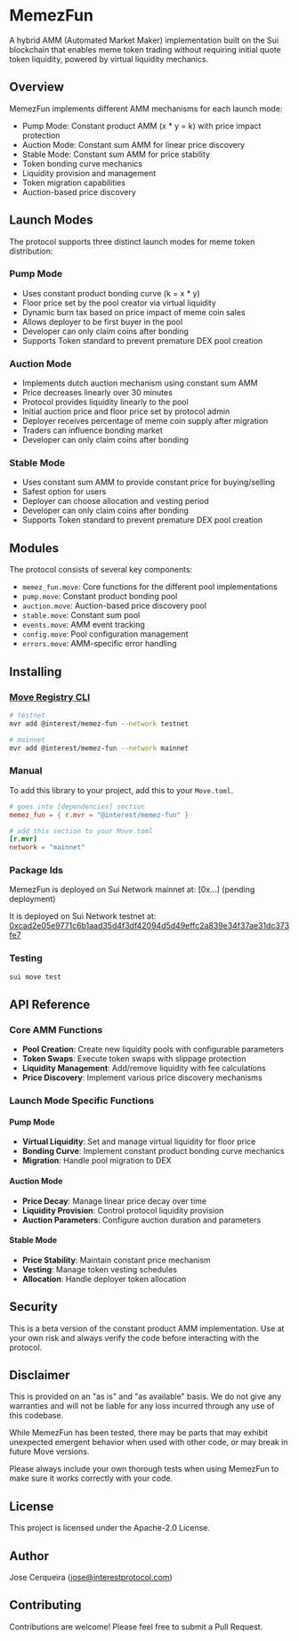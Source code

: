 # MemezFun

A hybrid AMM (Automated Market Maker) implementation built on the Sui blockchain that enables meme token trading without requiring initial quote token liquidity, powered by virtual liquidity mechanics.

## Overview

MemezFun implements different AMM mechanisms for each launch mode:

-   Pump Mode: Constant product AMM (x \* y = k) with price impact protection
-   Auction Mode: Constant sum AMM for linear price discovery
-   Stable Mode: Constant sum AMM for price stability
-   Token bonding curve mechanics
-   Liquidity provision and management
-   Token migration capabilities
-   Auction-based price discovery

## Launch Modes

The protocol supports three distinct launch modes for meme token distribution:

### Pump Mode

-   Uses constant product bonding curve (k = x \* y)
-   Floor price set by the pool creator via virtual liquidity
-   Dynamic burn tax based on price impact of meme coin sales
-   Allows deployer to be first buyer in the pool
-   Developer can only claim coins after bonding
-   Supports Token standard to prevent premature DEX pool creation

### Auction Mode

-   Implements dutch auction mechanism using constant sum AMM
-   Price decreases linearly over 30 minutes
-   Protocol provides liquidity linearly to the pool
-   Initial auction price and floor price set by protocol admin
-   Deployer receives percentage of meme coin supply after migration
-   Traders can influence bonding market
-   Developer can only claim coins after bonding

### Stable Mode

-   Uses constant sum AMM to provide constant price for buying/selling
-   Safest option for users
-   Deployer can choose allocation and vesting period
-   Developer can only claim coins after bonding
-   Supports Token standard to prevent premature DEX pool creation

## Modules

The protocol consists of several key components:

-   `memez_fun.move`: Core functions for the different pool implementations
-   `pump.move`: Constant product bonding pool
-   `auction.move`: Auction-based price discovery pool
-   `stable.move`: Constant sum pool
-   `events.move`: AMM event tracking
-   `config.move`: Pool configuration management
-   `errors.move`: AMM-specific error handling

## Installing

### [Move Registry CLI](https://docs.suins.io/move-registry)

```bash
# testnet
mvr add @interest/memez-fun --network testnet

# mainnet
mvr add @interest/memez-fun --network mainnet
```

### Manual

To add this library to your project, add this to your `Move.toml`.

```toml
# goes into [dependencies] section
memez_fun = { r.mvr = "@interest/memez-fun" }

# add this section to your Move.toml
[r.mvr]
network = "mainnet"
```

### Package Ids

MemezFun is deployed on Sui Network mainnet at: [0x...] (pending deployment)

It is deployed on Sui Network testnet at: [0xcad2e05e9771c6b1aad35d4f3df42094d5d49effc2a839e34f37ae31dc373fe7](https://suiscan.xyz/testnet/object/0xcad2e05e9771c6b1aad35d4f3df42094d5d49effc2a839e34f37ae31dc373fe7/contractst)

### Testing

```bash
sui move test
```

## API Reference

### Core AMM Functions

-   **Pool Creation**: Create new liquidity pools with configurable parameters
-   **Token Swaps**: Execute token swaps with slippage protection
-   **Liquidity Management**: Add/remove liquidity with fee calculations
-   **Price Discovery**: Implement various price discovery mechanisms

### Launch Mode Specific Functions

#### Pump Mode

-   **Virtual Liquidity**: Set and manage virtual liquidity for floor price
-   **Bonding Curve**: Implement constant product bonding curve mechanics
-   **Migration**: Handle pool migration to DEX

#### Auction Mode

-   **Price Decay**: Manage linear price decay over time
-   **Liquidity Provision**: Control protocol liquidity provision
-   **Auction Parameters**: Configure auction duration and parameters

#### Stable Mode

-   **Price Stability**: Maintain constant price mechanism
-   **Vesting**: Manage token vesting schedules
-   **Allocation**: Handle deployer token allocation

## Security

This is a beta version of the constant product AMM implementation. Use at your own risk and always verify the code before interacting with the protocol.

## Disclaimer

This is provided on an "as is" and "as available" basis. We do not give any warranties and will not be liable for any loss incurred through any use of this codebase.

While MemezFun has been tested, there may be parts that may exhibit unexpected emergent behavior when used with other code, or may break in future Move versions.

Please always include your own thorough tests when using MemezFun to make sure it works correctly with your code.

## License

This project is licensed under the Apache-2.0 License.

## Author

Jose Cerqueira (jose@interestprotocol.com)

## Contributing

Contributions are welcome! Please feel free to submit a Pull Request.
